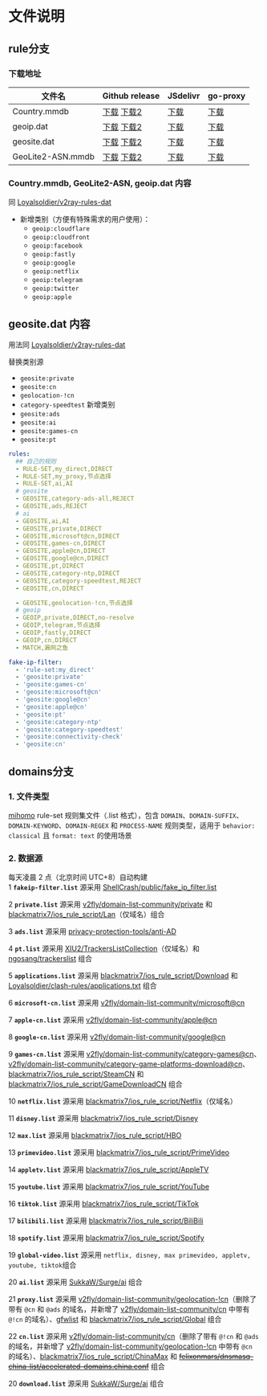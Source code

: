 # 文件说明
## rule分支
### 下载地址

| 文件名 | Github release | JSdelivr | go-proxy|
|-|-|-|-|
| Country.mmdb | [下载](https://github.com/linzja/domain-list-custom/releases/download/rule/Country.mmdb) [下载2]( https://raw.githubusercontent.com/linzja/domain-list-custom/refs/heads/rule/Country.mmdb) | [下载](https://cdn.jsdelivr.net/gh/linzja/domain-list-custom@rule/Country.mmdb)  | [下载](https://gh-proxy.com/github.com/linzja/domain-list-custom/releases/download/rule/Country.mmdb)|
| geoip.dat | [下载](https://github.com/linzja/domain-list-custom/releases/download/rule/geoip.dat) [下载2](https://raw.githubusercontent.com/linzja/domain-list-custom/refs/heads/rule/geoip.dat)  | [下载](https://cdn.jsdelivr.net/gh/linzja/domain-list-custom@rule/geoip.dat)                                                        | [下载](https://gh-proxy.com/github.com/linzja/domain-list-custom/releases/download/rule/geoip.dat)                                                       |
| geosite.dat         | [下载](https://github.com/linzja/domain-list-custom/releases/download/rule/geosite.dat) [下载2](https://raw.githubusercontent.com/linzja/domain-list-custom/refs/heads/rule/geosite.dat)                                 | [下载](https://cdn.jsdelivr.net/gh/linzja/domain-list-custom@rule/geosite.dat)                                                     | [下载](https://gh-proxy.com/github.com/linzja/domain-list-custom/releases/download/rule/geosite.dat)                                                     |
| GeoLite2-ASN.mmdb   | [下载](https://github.com/linzja/domain-list-custom/releases/download/rule/GeoLite2-ASN.mmdb) [下载2](https://raw.githubusercontent.com/linzja/domain-list-custom/refs/heads/rule/GeoLite2-ASN.mmdb)                              | [下载](https://cdn.jsdelivr.net/gh/linzja/domain-list-custom@rule/GeoLite2-ASN.mmdb)                                                 | [下载](https://gh-proxy.com/github.com/linzja/domain-list-custom/releases/download/rule/GeoLite2-ASN.mmdb)                                                 |

### **Country.mmdb, GeoLite2-ASN, geoip.dat 内容**
同 [Loyalsoldier/v2ray-rules-dat](https://github.com/Loyalsoldier/v2ray-rules-dat)
- 新增类别（方便有特殊需求的用户使用）：
  - `geoip:cloudflare`
  - `geoip:cloudfront`
  - `geoip:facebook`
  - `geoip:fastly`
  - `geoip:google`
  - `geoip:netflix`
  - `geoip:telegram`
  - `geoip:twitter`
  - `geoip:apple`


## **geosite.dat 内容**
用法同 [Loyalsoldier/v2ray-rules-dat](https://github.com/Loyalsoldier/v2ray-rules-dat)

替换类别源
- `geosite:private`
- `geosite:cn` 
- `geolocation-!cn` 
- `category-speedtest` 
新增类别
- `geosite:ads`
- `geosite:ai`
- `geosite:games-cn` 
- `geosite:pt` 

```yaml
rules:
  ## 自己的规则
  - RULE-SET,my_direct,DIRECT
  - RULE-SET,my_proxy,节点选择
  - RULE-SET,ai,AI
  # geosite
  - GEOSITE,category-ads-all,REJECT
  - GEOSITE,ads,REJECT
  # ai
  - GEOSITE,ai,AI
  - GEOSITE,private,DIRECT
  - GEOSITE,microsoft@cn,DIRECT
  - GEOSITE,games-cn,DIRECT
  - GEOSITE,apple@cn,DIRECT
  - GEOSITE,google@cn,DIRECT
  - GEOSITE,pt,DIRECT
  - GEOSITE,category-ntp,DIRECT
  - GEOSITE,category-speedtest,REJECT
  - GEOSITE,cn,DIRECT

  - GEOSITE,geolocation-!cn,节点选择
  # geoip
  - GEOIP,private,DIRECT,no-resolve
  - GEOIP,telegram,节点选择
  - GEOIP,fastly,DIRECT
  - GEOIP,cn,DIRECT
  - MATCH,漏网之鱼

fake-ip-filter:
  - 'rule-set:my_direct'
  - 'geosite:private'
  - 'geosite:games-cn'
  - 'geosite:microsoft@cn'
  - 'geosite:google@cn'
  - 'geosite:apple@cn'
  - 'geosite:pt'
  - 'geosite:category-ntp'
  - 'geosite:category-speedtest'
  - 'geosite:connectivity-check'
  - 'geosite:cn'
```

## domains分支
### 1. 文件类型
[mihomo](https://github.com/MetaCubeX/mihomo) rule-set 规则集文件（.list 格式），包含 `DOMAIN`、`DOMAIN-SUFFIX`、`DOMAIN-KEYWORD`、`DOMAIN-REGEX` 和 `PROCESS-NAME` 规则类型，适用于 `behavior: classical` 且 `format: text` 的使用场景
### 2. 数据源
每天凌晨 2 点（北京时间 UTC+8）自动构建  
1 **`fakeip-filter.list`** 源采用 [ShellCrash/public/fake_ip_filter.list](https://github.com/juewuy/ShellCrash/blob/dev/public/fake_ip_filter.list)  

2 **`private.list`** 源采用 [v2fly/domain-list-community/private](https://github.com/v2fly/domain-list-community/blob/master/data/private) 和 [blackmatrix7/ios_rule_script/Lan](https://github.com/blackmatrix7/ios_rule_script/tree/master/rule/Clash/Lan)（仅域名）组合

3 **`ads.list`** 源采用 [privacy-protection-tools/anti-AD](https://github.com/privacy-protection-tools/anti-AD)

4 **`pt.list`** 源采用 [XIU2/TrackersListCollection](https://github.com/XIU2/TrackersListCollection/blob/master/all.txt)（仅域名）和 [ngosang/trackerslist](https://github.com/ngosang/trackerslist/blob/master/trackers_all.txt) 组合  

5 **`applications.list`** 源采用 [blackmatrix7/ios_rule_script/Download](https://github.com/blackmatrix7/ios_rule_script/tree/master/rule/Clash/Download) 和 [Loyalsoldier/clash-rules/applications.txt](https://github.com/Loyalsoldier/clash-rules/blob/release/applications.txt) 组合  

6 **`microsoft-cn.list`** 源采用 [v2fly/domain-list-community/microsoft@cn](https://github.com/v2fly/domain-list-community/blob/master/data/microsoft)  

7 **`apple-cn.list`** 源采用 [v2fly/domain-list-community/apple@cn](https://github.com/v2fly/domain-list-community/blob/master/data/apple) 

8 **`google-cn.list`** 源采用 [v2fly/domain-list-community/google@cn](https://github.com/v2fly/domain-list-community/blob/master/data/google) 

9 **`games-cn.list`** 源采用 [v2fly/domain-list-community/category-games@cn](https://github.com/v2fly/domain-list-community/blob/master/data/category-games)、[v2fly/domain-list-community/category-game-platforms-download@cn](https://github.com/v2fly/domain-list-community/blob/master/data/category-game-platforms-download)、[blackmatrix7/ios_rule_script/SteamCN](https://github.com/blackmatrix7/ios_rule_script/tree/master/rule/Clash/SteamCN) 和 [blackmatrix7/ios_rule_script/GameDownloadCN](https://github.com/blackmatrix7/ios_rule_script/tree/master/rule/Clash/Game/GameDownloadCN) 组合  

10 **`netflix.list`** 源采用 [blackmatrix7/ios_rule_script/Netflix](https://github.com/blackmatrix7/ios_rule_script/tree/master/rule/Clash/Netflix)（仅域名）

11 **`disney.list`** 源采用 [blackmatrix7/ios_rule_script/Disney](https://github.com/blackmatrix7/ios_rule_script/tree/master/rule/Clash/Disney)  

12 **`max.list`** 源采用 [blackmatrix7/ios_rule_script/HBO](https://github.com/blackmatrix7/ios_rule_script/tree/master/rule/Clash/HBO) 

13 **`primevideo.list`** 源采用  [blackmatrix7/ios_rule_script/PrimeVideo](https://github.com/blackmatrix7/ios_rule_script/tree/master/rule/Clash/PrimeVideo)   

14 **`appletv.list`** 源采用 [blackmatrix7/ios_rule_script/AppleTV](https://github.com/blackmatrix7/ios_rule_script/tree/master/rule/Clash/AppleTV) 

15 **`youtube.list`** 源采用 [blackmatrix7/ios_rule_script/YouTube](https://github.com/blackmatrix7/ios_rule_script/tree/master/rule/Clash/YouTube) 

16 **`tiktok.list`** 源采用  [blackmatrix7/ios_rule_script/TikTok](https://github.com/blackmatrix7/ios_rule_script/tree/master/rule/Clash/TikTok)  

17 **`bilibili.list`** 源采用 [blackmatrix7/ios_rule_script/BiliBili](https://github.com/blackmatrix7/ios_rule_script/tree/master/rule/Clash/BiliBili)  

18 **`spotify.list`** 源采用  [blackmatrix7/ios_rule_script/Spotify](https://github.com/blackmatrix7/ios_rule_script/tree/master/rule/Clash/Spotify)

19 **`global-video.list`** 源采用 `netflix, disney, max primevideo, appletv, youtube, tiktok`组合

20 **`ai.list`** 源采用 [SukkaW/Surge/ai](https://raw.githubusercontent.com/SukkaW/Surge/refs/heads/master/Source/non_ip/ai.conf) 组合  

21 **`proxy.list`** 源采用 [v2fly/domain-list-community/geolocation-!cn](https://github.com/v2fly/domain-list-community/blob/master/data/geolocation-!cn)（删除了带有 `@cn` 和 `@ads` 的域名，并新增了 [v2fly/domain-list-community/cn](https://github.com/v2fly/domain-list-community/blob/master/data/cn) 中带有 `@!cn` 的域名）、[gfwlist](https://github.com/gfwlist/gfwlist) 和 [blackmatrix7/ios_rule_script/Global](https://github.com/blackmatrix7/ios_rule_script/tree/master/rule/Clash/Global) 组合  

22 **`cn.list`** 源采用 [v2fly/domain-list-community/cn](https://github.com/v2fly/domain-list-community/blob/master/data/cn)（删除了带有 `@!cn` 和 `@ads` 的域名，并新增了 [v2fly/domain-list-community/geolocation-!cn](https://github.com/v2fly/domain-list-community/blob/master/data/geolocation-!cn) 中带有 `@cn` 的域名）、[blackmatrix7/ios_rule_script/ChinaMax](https://github.com/blackmatrix7/ios_rule_script/tree/master/rule/Clash/ChinaMax) 和 [~~felixonmars/dnsmasq-china-list/accelerated-domains.china.conf~~](https://github.com/felixonmars/dnsmasq-china-list/blob/master/accelerated-domains.china.conf) 组合  


20 **`download.list`** 源采用 [SukkaW/Surge/ai](https://raw.githubusercontent.com/SukkaW/Surge/refs/heads/master/Source/domainset/download.conf) 组合  
